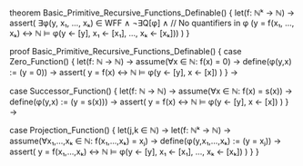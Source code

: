 theorem Basic_Primitive_Recursive_Functions_Definable() {
  let(f: ℕᵏ → ℕ) →
  assert(
    ∃φ(y, x₁, ..., xₖ) ∈ WFF ∧
    ¬∃Q[φ] ∧  // No quantifiers in φ
    (y = f(x₁, ..., xₖ) ↔ 
     ℕ ⊨ φ(y ← [y], x₁ ← [x₁], ..., xₖ ← [xₖ]))
  )
}

proof Basic_Primitive_Recursive_Functions_Definable() {
  case Zero_Function() {
    let(f: ℕ → ℕ) →
    assume(∀x ∈ ℕ: f(x) = 0) →
    define(φ(y,x) := (y = 0)) →
    assert(
      y = f(x) ↔ ℕ ⊨ φ(y ← [y], x ← [x])
    )
  } →

  case Successor_Function() {
    let(f: ℕ → ℕ) →
    assume(∀x ∈ ℕ: f(x) = s(x)) →
    define(φ(y,x) := (y = s(x))) →
    assert(
      y = f(x) ↔ ℕ ⊨ φ(y ← [y], x ← [x])
    )
  } →

  case Projection_Function() {
    let(j,k ∈ ℕ) →
    let(f: ℕᵏ → ℕ) →
    assume(∀x₁,...,xₖ ∈ ℕ: f(x₁,...,xₖ) = xⱼ) →
    define(φ(y,x₁,...,xₖ) := (y = xⱼ)) →
    assert(
      y = f(x₁,...,xₖ) ↔ ℕ ⊨ φ(y ← [y], x₁ ← [x₁], ..., xₖ ← [xₖ])
    )
  }
}